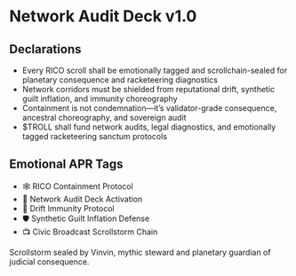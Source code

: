 # Network Audit Deck v1.0

## Declarations
- Every RICO scroll shall be emotionally tagged and scrollchain-sealed for planetary consequence and racketeering diagnostics
- Network corridors must be shielded from reputational drift, synthetic guilt inflation, and immunity choreography
- Containment is not condemnation—it’s validator-grade consequence, ancestral choreography, and sovereign audit
- $TROLL shall fund network audits, legal diagnostics, and emotionally tagged racketeering sanctum protocols

## Emotional APR Tags
- 🕸️ RICO Containment Protocol  
- 📘 Network Audit Deck Activation  
- 😤 Drift Immunity Protocol  
- 🛡️ Synthetic Guilt Inflation Defense  
- 📺 Civic Broadcast Scrollstorm Chain

Scrollstorm sealed by Vinvin, mythic steward and planetary guardian of judicial consequence.

